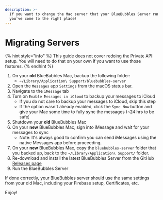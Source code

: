 ```yaml
---
description: >-
  If you want to change the Mac server that your BlueBubbles Server runs on,
  you've come to the right place!
---
```


# Migrating Servers

{% hint style="info" %}
This guide does not cover redoing the Private API setup. You will need to do that on your own if you want to use those features.
{% endhint %}

1. On your **old** BlueBubbles Mac, backup the following folder:
   * `~/Library/Application\ Support/bluebubbles-server`
2. Open the `Messages` app `Settings` from the macOS status bar.
3. Navigate to the `iMessage` tab
4. Turn on `Enable Messages in iCloud` to backup your messages to iCloud
   * If you do not care to backup your messages to iCloud, skip this step
   * If the option wasn't already enabled, click the `Sync Now` button and give your Mac some time to fully sync the messages (\~24 hrs to be safe)
5. Shutdown your **old** BlueBubbles Mac
6. On your **new** BlueBubbles Mac, sign into iMessage and wait for your messages to sync
   * Note: It's always good to confirm you can send iMessages using the native Messages app before proceeding.
7. On your **new** BlueBubbles Mac, copy the `bluebubbles-server` folder that you backed up, back to the  `~/Library/Application\ Support/` folder.
8. Re-download and install the latest BlueBubbles Server from the GitHub [Releases page](https://github.com/BlueBubblesApp/bluebubbles-server/releases)
9. &#x20;Run the BlueBubbles Server

If done correctly, your BlueBubbles server should use the same settings from your old Mac, including your Firebase setup, Certificates, etc.

Enjoy!

